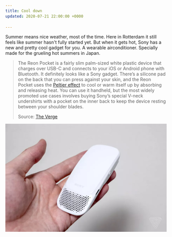 ```yaml
---
title: Cool down
updated: 2020-07-21 22:00:00 +0000

---
```

Summer means nice weather, most of the time. Here in Rotterdam it still feels like summer hasn't fully started yet. But when it gets hot, Sony has a new and pretty cool gadget for you. A wearable airconditioner. Specially made for the grueling hot summers in Japan.

> The Reon Pocket is a fairly slim palm-sized white plastic device that charges over USB-C and connects to your iOS or Android phone with Bluetooth. It definitely looks like a Sony gadget. There’s a silicone pad on the back that you can press against your skin, and the Reon Pocket uses the [Peltier effect](https://en.wikipedia.org/wiki/Thermoelectric_effect#Peltier_effect) to cool or warm itself up by absorbing and releasing heat. You can use it handheld, but the most widely promoted use cases involves buying Sony’s special V-neck undershirts with a pocket on the inner back to keep the device resting between your shoulder blades.
>
> Source: [The Verge](https://www.theverge.com/2020/7/22/21333837/sony-reon-pocket-hands-on-wearable-air-conditioner-japan)

![](/uploads/sony_airconditioner.jpg)